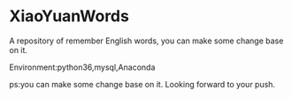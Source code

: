 # XiaoYuanWords
A repository of remember English words, you can make some change base on it.

Environment:python36,mysql,Anaconda

ps:you can make some change base on it. Looking forward to your push.
